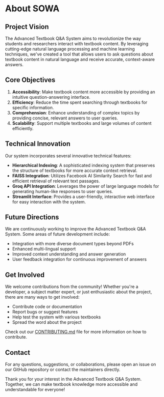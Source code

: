 # About SOWA

## Project Vision

The Advanced Textbook Q&A System aims to revolutionize the way students and researchers interact with textbook content. By leveraging cutting-edge natural language processing and machine learning techniques, we've created a tool that allows users to ask questions about textbook content in natural language and receive accurate, context-aware answers.

## Core Objectives

1. **Accessibility**: Make textbook content more accessible by providing an intuitive question-answering interface.
2. **Efficiency**: Reduce the time spent searching through textbooks for specific information.
3. **Comprehension**: Enhance understanding of complex topics by providing concise, relevant answers to user queries.
4. **Scalability**: Support multiple textbooks and large volumes of content efficiently.

## Technical Innovation

Our system incorporates several innovative technical features:

- **Hierarchical Indexing**: A sophisticated indexing system that preserves the structure of textbooks for more accurate context retrieval.
- **FAISS Integration**: Utilizes Facebook AI Similarity Search for fast and efficient retrieval of relevant text passages.
- **Groq API Integration**: Leverages the power of large language models for generating human-like responses to user queries.
- **Streamlit Interface**: Provides a user-friendly, interactive web interface for easy interaction with the system.

## Future Directions

We are continuously working to improve the Advanced Textbook Q&A System. Some areas of future development include:

- Integration with more diverse document types beyond PDFs
- Enhanced multi-lingual support
- Improved context understanding and answer generation
- User feedback integration for continuous improvement of answers

## Get Involved

We welcome contributions from the community! Whether you're a developer, a subject matter expert, or just enthusiastic about the project, there are many ways to get involved:

- Contribute code or documentation
- Report bugs or suggest features
- Help test the system with various textbooks
- Spread the word about the project

Check out our [CONTRIBUTING.md](CONTRIBUTING.md) file for more information on how to contribute.

## Contact

For any questions, suggestions, or collaborations, please open an issue on our GitHub repository or contact the maintainers directly.

Thank you for your interest in the Advanced Textbook Q&A System. Together, we can make textbook knowledge more accessible and understandable for everyone!

